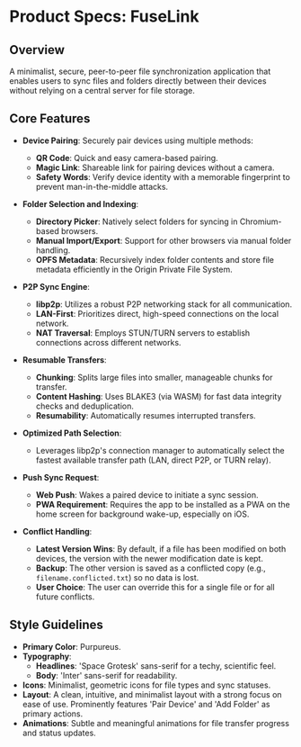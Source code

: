# Product Specs: FuseLink

## Overview

A minimalist, secure, peer-to-peer file synchronization application that enables users to sync files and folders directly between their devices without relying on a central server for file storage.

## Core Features

- **Device Pairing**: Securely pair devices using multiple methods:
  - **QR Code**: Quick and easy camera-based pairing.
  - **Magic Link**: Shareable link for pairing devices without a camera.
  - **Safety Words**: Verify device identity with a memorable fingerprint to prevent man-in-the-middle attacks.

- **Folder Selection and Indexing**:
  - **Directory Picker**: Natively select folders for syncing in Chromium-based browsers.
  - **Manual Import/Export**: Support for other browsers via manual folder handling.
  - **OPFS Metadata**: Recursively index folder contents and store file metadata efficiently in the Origin Private File System.

- **P2P Sync Engine**:
  - **libp2p**: Utilizes a robust P2P networking stack for all communication.
  - **LAN-First**: Prioritizes direct, high-speed connections on the local network.
  - **NAT Traversal**: Employs STUN/TURN servers to establish connections across different networks.

- **Resumable Transfers**:
  - **Chunking**: Splits large files into smaller, manageable chunks for transfer.
  - **Content Hashing**: Uses BLAKE3 (via WASM) for fast data integrity checks and deduplication.
  - **Resumability**: Automatically resumes interrupted transfers.

- **Optimized Path Selection**:
  - Leverages libp2p's connection manager to automatically select the fastest available transfer path (LAN, direct P2P, or TURN relay).

- **Push Sync Request**:
  - **Web Push**: Wakes a paired device to initiate a sync session.
  - **PWA Requirement**: Requires the app to be installed as a PWA on the home screen for background wake-up, especially on iOS.

- **Conflict Handling**:
  - **Latest Version Wins**: By default, if a file has been modified on both devices, the version with the newer modification date is kept.
  - **Backup**: The other version is saved as a conflicted copy (e.g., `filename.conflicted.txt`) so no data is lost.
  - **User Choice**: The user can override this for a single file or for all future conflicts.

## Style Guidelines

- **Primary Color**: Purpureus.
- **Typography**:
  - **Headlines**: 'Space Grotesk' sans-serif for a techy, scientific feel.
  - **Body**: 'Inter' sans-serif for readability.
- **Icons**: Minimalist, geometric icons for file types and sync statuses.
- **Layout**: A clean, intuitive, and minimalist layout with a strong focus on ease of use. Prominently features 'Pair Device' and 'Add Folder' as primary actions.
- **Animations**: Subtle and meaningful animations for file transfer progress and status updates.